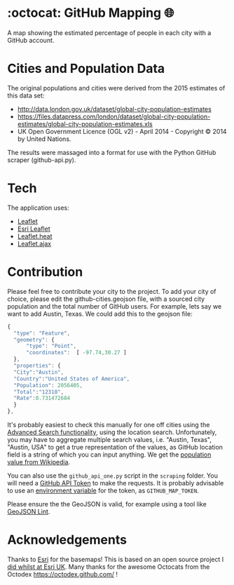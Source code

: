 # :octocat: GitHub Mapping :globe_with_meridians:
A map showing the estimated percentage of people in each city with a GitHub account.

# Cities and Population Data
The original populations and cities were derived from the 2015 estimates of this data set:

  * http://data.london.gov.uk/dataset/global-city-population-estimates
  * https://files.datapress.com/london/dataset/global-city-population-estimates/global-city-population-estimates.xls
  * UK Open Government Licence (OGL v2) - April 2014 - Copyright © 2014 by United Nations.

The results were massaged into a format for use with the Python GitHub scraper (github-api.py).

# Tech
The application uses:
  * [Leaflet](http://leafletjs.com/)
  * [Esri Leaflet](https://esri.github.io/esri-leaflet/)
  * [Leaflet.heat](https://github.com/Leaflet/Leaflet.heat)
  * [Leaflet.ajax](https://github.com/calvinmetcalf/leaflet-ajax)

# Contribution
Please feel free to contribute your city to the project. To add your city of choice, please edit the  github-cities.geojson file, with a sourced city population and the total number of GitHub users. For example, lets say we want to add Austin, Texas. We could add this to the geojson file:

```javascript
{
  "type": "Feature",
  "geometry": {
      "type": "Point",
      "coordinates":  [ -97.74,30.27 ]
  },
  "properties": {
  "City":"Austin",
  "Country":"United States of America",
  "Population": 2056405,
  "Total":"12318",
  "Rate":0.731472684
  }
},
```

It's probably easiest to check this manually for one off cities using the [Advanced Search functionality](https://github.com/search/advanced?q=sa&type=Repositories&utf8=%E2%9C%93), using the location search. Unfortunately, you may have to aggregate multiple search values, i.e. "Austin, Texas", "Austin, USA" to get a true representation of the values, as GitHub location field is a string of which you can input anything. We get the [population value from Wikipedia](https://en.wikipedia.org/wiki/Austin,_Texas).

You can also use the `github_api_one.py` script in the `scraping` folder. You will need a [GitHub API Token](https://github.com/settings/tokens) to make the requests. It is probably advisable to use an [environment variable](https://www.digitalocean.com/community/tutorials/how-to-read-and-set-environmental-and-shell-variables-on-a-linux-vps) for the token, as `GITHUB_MAP_TOKEN`.

Please ensure the the GeoJSON is valid, for example using a tool like [GeoJSON Lint](http://geojsonlint.com/). 


# Acknowledgements
Thanks to [Esri](http://developers.arcgis.com) for the basemaps! This is based on an open source project I [did whilst at Esri UK](http://www.github.com/JamesMilnerUK/github-mapping).
Many thanks for the awesome Octocats from the Octodex https://octodex.github.com/ !
  
